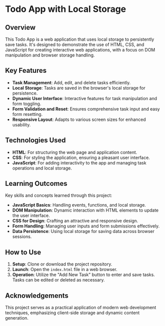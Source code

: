 # Todo App with Local Storage

## Overview

This Todo App is a web application that uses local storage to persistently save tasks. It's designed to demonstrate the use of HTML, CSS, and JavaScript for creating interactive web applications, with a focus on DOM manipulation and browser storage handling.

## Key Features

- **Task Management**: Add, edit, and delete tasks efficiently.
- **Local Storage**: Tasks are saved in the browser's local storage for persistence.
- **Dynamic User Interface**: Interactive features for task manipulation and form toggling.
- **Form Validation and Reset**: Ensures comprehensive task input and easy form resetting.
- **Responsive Layout**: Adapts to various screen sizes for enhanced usability.

## Technologies Used

- **HTML**: For structuring the web page and application content.
- **CSS**: For styling the application, ensuring a pleasant user interface.
- **JavaScript**: For adding interactivity to the app and managing task operations and local storage.

## Learning Outcomes

Key skills and concepts learned through this project:

- **JavaScript Basics**: Handling events, functions, and local storage.
- **DOM Manipulation**: Dynamic interaction with HTML elements to update the user interface.
- **CSS for Design**: Crafting an attractive and responsive design.
- **Form Handling**: Managing user inputs and form submissions effectively.
- **Data Persistence**: Using local storage for saving data across browser sessions.

## How to Use

1. **Setup**: Clone or download the project repository.
2. **Launch**: Open the `index.html` file in a web browser.
3. **Operation**: Utilize the "Add New Task" button to enter and save tasks. Tasks can be edited or deleted as necessary.

## Acknowledgements

This project serves as a practical application of modern web development techniques, emphasizing client-side storage and dynamic content generation.
